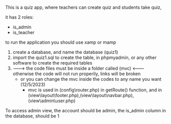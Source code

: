 This is a quiz app, where teachers can create quiz and students take quiz,

it has 2 roles:
* is_admin
* is_teacher


to run the application you should use xamp or mamp

1. create a database, and name the database (quiz1)
2. import the quiz1.sql to create the table, in phpmyadmin, or any other software to create the required tables
3. ---> the code files must be inside a folder called (mvc) <--- otherwise the code will not run properily, links will be broken
    * or you can change the mvc inside the codes to any name you want (12/5/2023)
        * mvc is used in (config\router.php) in getRoute() function, and in (view\layout\footer.php),(view\layout\navbar.php),(view\admin\user.php)


To access admin view, the account should be admin, the is_admin column in the database, should be 1